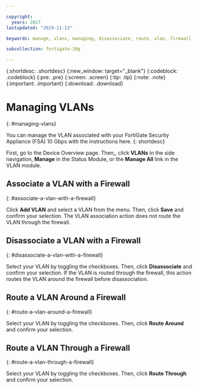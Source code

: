 ```yaml
---

copyright:
  years: 2017
lastupdated: "2019-11-13"

keywords: manage, vlans, managing, disassociate, route, vlan, firewall

subcollection: fortigate-10g

---
```


{:shortdesc: .shortdesc}
{:new_window: target="_blank"}
{:codeblock: .codeblock}
{:pre: .pre}
{:screen: .screen}
{:tip: .tip}
{:note: .note}
{:important: .important}
{:download: .download}

# Managing VLANs
{: #managing-vlans}

You can manage the VLAN associated with your FortiGate Security Appliance (FSA) 10 Gbps with the instructions here.
{: shortdesc}

First, go to the Device Overview page. Then,, click **VLANs** in the side navigation, **Manage** in the Status Module, or the **Manage All** link in the VLAN module.

## Associate a VLAN with a Firewall
{: #associate-a-vlan-with-a-firewall}

Click **Add VLAN** and select a VLAN from the menu. Then, click **Save** and confirm your selection.
The VLAN association action does not route the VLAN through the firewall.

## Disassociate a VLAN with a Firewall
{: #disassociate-a-vlan-with-a-firewall}

Select your VLAN by toggling the checkboxes. Then, click **Disassociate** and confirm your selection.
If the VLAN is routed through the firewall, this action routes the VLAN around the firewall before disassociation.

## Route a VLAN Around a Firewall
{: #route-a-vlan-around-a-firewall}

Select your VLAN by toggling the checkboxes. Then, click **Route Around** and confirm your selection.

## Route a VLAN Through a Firewall
{: #route-a-vlan-through-a-firewall}

Select your VLAN by toggling the checkboxes. Then, click **Route Through** and confirm your selection.
